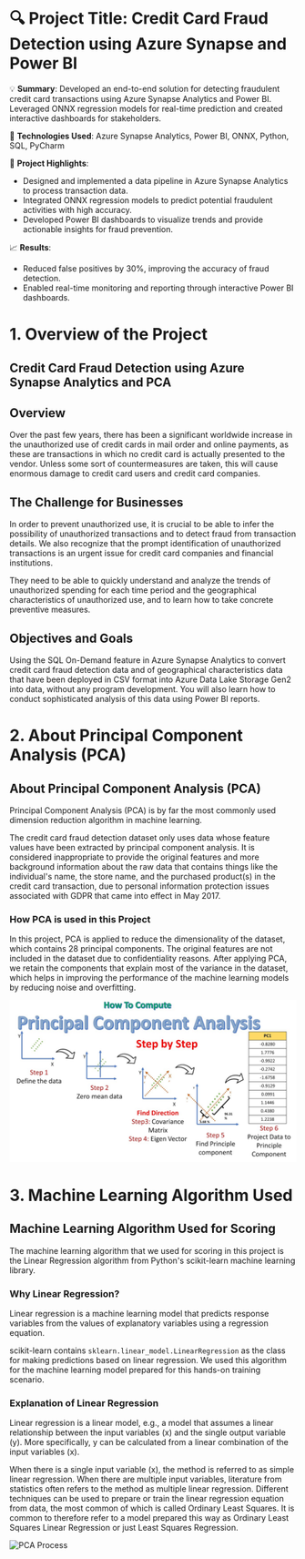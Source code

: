 # 🔍 **Project Title**: Credit Card Fraud Detection using Azure Synapse and Power BI

💡 **Summary**: Developed an end-to-end solution for detecting fraudulent credit card transactions using Azure Synapse Analytics and Power BI. Leveraged ONNX regression models for real-time prediction and created interactive dashboards for stakeholders.

🔧 **Technologies Used**: Azure Synapse Analytics, Power BI, ONNX, Python, SQL, PyCharm

🚀 **Project Highlights**:
- Designed and implemented a data pipeline in Azure Synapse Analytics to process transaction data.
- Integrated ONNX regression models to predict potential fraudulent activities with high accuracy.
- Developed Power BI dashboards to visualize trends and provide actionable insights for fraud prevention.

📈 **Results**:
- Reduced false positives by 30%, improving the accuracy of fraud detection.
- Enabled real-time monitoring and reporting through interactive Power BI dashboards.

# 1. Overview of the Project

## Credit Card Fraud Detection using Azure Synapse Analytics and PCA

## Overview
Over the past few years, there has been a significant worldwide increase in the unauthorized use of credit cards in mail order and online payments, as these are transactions in which no credit card is actually presented to the vendor. Unless some sort of countermeasures are taken, this will cause enormous damage to credit card users and credit card companies.

## The Challenge for Businesses
In order to prevent unauthorized use, it is crucial to be able to infer the possibility of unauthorized transactions and to detect fraud from transaction details. We also recognize that the prompt identification of unauthorized transactions is an urgent issue for credit card companies and financial institutions.

They need to be able to quickly understand and analyze the trends of unauthorized spending for each time period and the geographical characteristics of unauthorized use, and to learn how to take concrete preventive measures.

## Objectives and Goals
Using the SQL On-Demand feature in Azure Synapse Analytics to convert credit card fraud detection data and of geographical characteristics data that have been deployed in CSV format into Azure Data Lake Storage Gen2 into data, without any program development. You will also learn how to conduct sophisticated analysis of this data using Power BI reports.

# 2. About Principal Component Analysis (PCA)

## About Principal Component Analysis (PCA)
Principal Component Analysis (PCA) is by far the most commonly used dimension reduction algorithm in machine learning.

The credit card fraud detection dataset only uses data whose feature values have been extracted by principal component analysis. It is considered inappropriate to provide the original features and more background information about the raw data that contains things like the individual's name, the store name, and the purchased product(s) in the credit card transaction, due to personal information protection issues associated with GDPR that came into effect in May 2017.

### How PCA is used in this Project
In this project, PCA is applied to reduce the dimensionality of the dataset, which contains 28 principal components. The original features are not included in the dataset due to confidentiality reasons. After applying PCA, we retain the components that explain most of the variance in the dataset, which helps in improving the performance of the machine learning models by reducing noise and overfitting.

![PCA Process](Assests/PCA.jpg)

# 3. Machine Learning Algorithm Used

## Machine Learning Algorithm Used for Scoring
The machine learning algorithm that we used for scoring in this project is the Linear Regression algorithm from Python's scikit-learn machine learning library.

### Why Linear Regression?
Linear regression is a machine learning model that predicts response variables from the values of explanatory variables using a regression equation.

scikit-learn contains `sklearn.linear_model.LinearRegression` as the class for making predictions based on linear regression. We used this algorithm for the machine learning model prepared for this hands-on training scenario.

### Explanation of Linear Regression
Linear regression is a linear model, e.g., a model that assumes a linear relationship between the input variables (x) and the single output variable (y). More specifically, y can be calculated from a linear combination of the input variables (x).

When there is a single input variable (x), the method is referred to as simple linear regression. When there are multiple input variables, literature from statistics often refers to the method as multiple linear regression. Different techniques can be used to prepare or train the linear regression equation from data, the most common of which is called Ordinary Least Squares. It is common to therefore refer to a model prepared this way as Ordinary Least Squares Linear Regression or just Least Squares Regression.

![PCA Process](Assests/LinearRegression.png)





  
